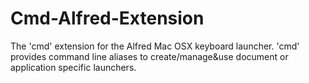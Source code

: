 Cmd-Alfred-Extension
====================

The 'cmd' extension for the Alfred Mac OSX keyboard launcher.  'cmd' provides command line aliases to create/manage&amp;use document or application specific launchers.